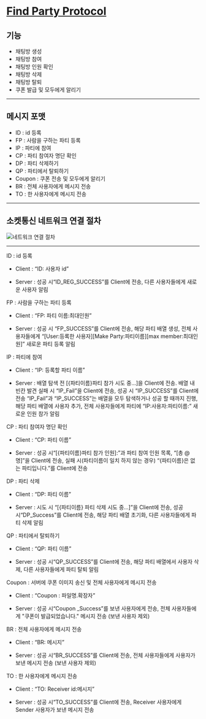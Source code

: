# [Find Party Protocol](https://github.com/Socket-Protocol)
## 기능
- 채팅방 생성
- 채팅방 참여
- 채팅방 인원 확인
- 채팅방 삭제
- 채팅방 탈퇴
- 쿠폰 발급 및 모두에게 알리기
---
## 메시지 포맷
- ID : id 등록
- FP : 사람을 구하는 파티 등록
- IP : 파티에 참여
- CP : 파티 참여자 명단 확인
- DP : 파티 삭제하기
- QP : 파티에서 탈퇴하기
- Coupon : 쿠폰 전송 및 모두에게 알리기
- BR : 전체 사용자에게 메시지 전송
- TO : 한 사용자에게 메시지 전송
---
## 소켓통신 네트워크 연결 절차
![네트워크 연결 절차](https://github.com/max990624/C-_LoginApplication/assets/39523433/efab5f28-bb9b-460b-aa92-10da331bad67)

---
ID : id 등록

- Client : “ID: 사용자 id”

- Server : 성공 시“ID_REG_SUCCESS”를 Client에 전송, 다른 사용자들에게 새로운 사용자 알림

FP : 사람을 구하는 파티 등록

- Client : “FP: 파티 이름:최대인원”

- Server : 성공 시 “FP_SUCCESS”를 Client에 전송, 해당 파티 배열 생성, 전체 사용자들에게 “[User:등록한 사용자][Make Party:파티이름][max member:최대인원]” 새로운 파티 등록 알림

IP : 파티에 참여

- Client : “IP: 등록할 파티 이름”

- Server : 배열 탐색 전 [{파티이름}파티 참가 시도 중...]을 Client에 전송. 배열 내 빈칸 발견 실패 시 “IP_Fail”을 Client에 전송, 성공 시 “IP_SUCCESS”를 Client에 전송 “IP_Fail”과 “IP_SUCCESS”는 배열을 모두 탐색하거나 성공 할 때까지 진행, 해당 파티 배열에 사용자 추가, 전체 사용자들에게 파티에 “IP:사용자:파티이름:” 새로운 인원 참가 알림

CP : 파티 참여자 명단 확인

- Client : “CP: 파티 이름”

- Server : 성공 시“[{파티이름}파티 참가 인원]:”과 파티 참여 인원 목록, “[총 @명]”을  Client에 전송, 실패 시(파티이름이 일치 하지 않는 경우) “{파티이름}은 없는 파티입니다.”를 Client에 전송

DP : 파티 삭제

- Client : “DP: 파티 이름”

- Server : 시도 시 “[{파티이름} 파티 삭제 시도 중...]”을 Client에 전송, 성공 시“DP_Success”를 Client에 전송, 해당 파티 배열 초기화, 다른 사용자들에게 파티 삭제 알림

QP : 파티에서 탈퇴하기

- Client : “QP: 파티 이름”

- Server : 성공 시“QP_SUCCESS”를 Client에 전송, 해당 파티 배열에서 사용자 삭제, 다른 사용자들에게 파티 탈퇴 알림

Coupon : 서버에 쿠폰 이미지 송신 및 전체 사용자에게 메시지 전송

- Client : “Coupon : 파일명.확장자”

- Server : 성공 시“Coupon _Success”를 보낸 사용자에게 전송, 전체 사용자들에게 "쿠폰이 발급되었습니다." 메시지 전송 (보낸 사용자 제외)

BR : 전체 사용자에게 메시지 전송

- Client : “BR: 메시지”

- Server : 성공 시“BR_SUCCESS”를 Client에 전송, 전체 사용자들에게 사용자가 보낸 메시지 전송 (보낸 사용자 제외)

TO : 한 사용자에게 메시지 전송

- Client : “TO: Receiver id:메시지”

- Server : 성공 시“TO_SUCCESS”를 Client에 전송, Receiver 사용자에게 Sender 사용자가 보낸 메시지 전송 
